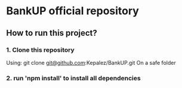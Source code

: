 # BankUP official repository

## How to run this project?
### 1. Clone this repository
Using: git clone git@github.com:Kepalez/BankUP.git
On a safe folder
### 2. run 'npm install' to install all dependencies

